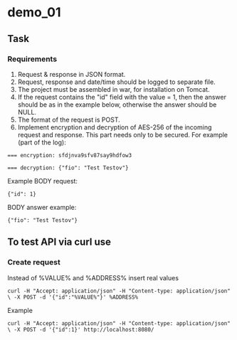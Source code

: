 # demo_01

## Task
### Requirements
1. Request & response in JSON format.
2. Request, response and date/time should be logged to separate file.
3. The project must be assembled in war, for installation on Tomcat.
4. If the request contains the "id" field with the value = 1, then the answer should be as in the example below, otherwise the answer should be NULL.
5. The format of the request is POST.
6. Implement encryption and decryption of AES-256 of the incoming request and response. This part needs only to be secured. For example (part of the log):

```=== encryption: sfdjnva9sfv87say9hdfow3```

```=== decryption: {"fio": "Test Testov"}```

Example BODY request:

```{"id": 1}```

BODY answer example:

```{"fio": "Test Testov"}```

## To test API via curl use 

### Create request

Instead of %VALUE% and %ADDRESS% insert real values

`curl -H "Accept: application/json" -H "Content-type: application/json" \
-X POST -d '{"id":"%VALUE%"}' %ADDRESS%`

Example 

`curl -H "Accept: application/json" -H "Content-type: application/json" \
-X POST -d '{"id":1}' http://localhost:8080/`
